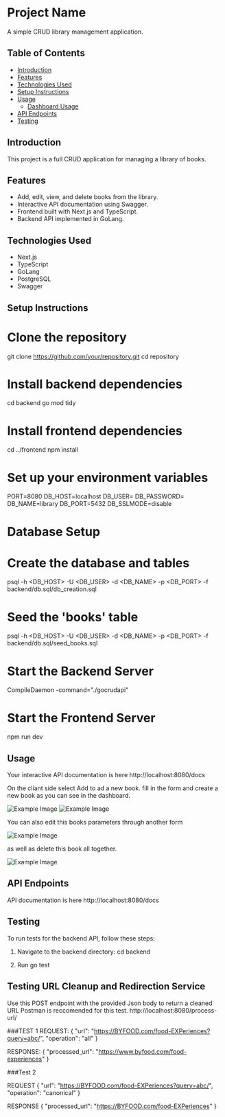 # Project Name

A simple CRUD library management application.

## Table of Contents

- [Introduction](#introduction)
- [Features](#features)
- [Technologies Used](#technologies-used)
- [Setup Instructions](#setup-instructions)
- [Usage](#usage)
  - [Dashboard Usage](#dashboard-usage)
- [API Endpoints](#api-endpoints)
- [Testing](#testing)

## Introduction

This project is a full CRUD application for managing a library of books.

## Features

- Add, edit, view, and delete books from the library.
- Interactive API documentation using Swagger.
- Frontend built with Next.js and TypeScript.
- Backend API implemented in GoLang.

## Technologies Used

- Next.js
- TypeScript
- GoLang
- PostgreSQL
- Swagger

## Setup Instructions


# Clone the repository
git clone https://github.com/your/repository.git
cd repository

# Install backend dependencies
cd backend
go mod tidy

# Install frontend dependencies
cd ../frontend
npm install

# Set up your environment variables
PORT=8080
DB_HOST=localhost
DB_USER=<USERNAME>
DB_PASSWORD=<PASSWORD>
DB_NAME=library
DB_PORT=5432
DB_SSLMODE=disable

# Database Setup

# Create the database and tables
psql -h <DB_HOST> -U <DB_USER> -d <DB_NAME> -p <DB_PORT> -f backend/db.sql/db_creation.sql

# Seed the 'books' table
psql -h <DB_HOST> -U <DB_USER> -d <DB_NAME> -p <DB_PORT> -f backend/db.sql/seed_books.sql

# Start the Backend Server
CompileDaemon -command="./gocrudapi"

# Start the Frontend Server
npm run dev


## Usage

Your interactive API documentation is here 
http://localhost:8080/docs

On the cliant side select Add to ad a new book. fill in the form and create a new book as you can see in the dashboard.

![Example Image](images/add.png)
![Example Image](images/add.png)

You can also edit this books parameters through another form

![Example Image](images/edit.png)

as well as delete this book all together. 

![Example Image](images/delete.png)

## API Endpoints

API documentation is here
http://localhost:8080/docs

## Testing

To run tests for the backend API, follow these steps:

1. Navigate to the backend directory:
   cd backend

2. Run
    go test


## Testing URL Cleanup and Redirection Service
Use this POST endpoint with the provided Json body to return a cleaned URL
Postman is reccomended for this test.
http://localhost:8080/process-url/

###TEST 1
REQUEST:
{
     "url": "https://BYFOOD.com/food-EXPeriences?query=abc/",
     "operation": "all"
}

RESPONSE:
{
    "processed_url": "https://www.byfood.com/food-experiences"
}

###Test 2

REQUEST
{
     "url": "https://BYFOOD.com/food-EXPeriences?query=abc/",
     "operation": "canonical"
}

RESPONSE
{
     "processed_url": "https://BYFOOD.com/food-EXPeriences"
}
